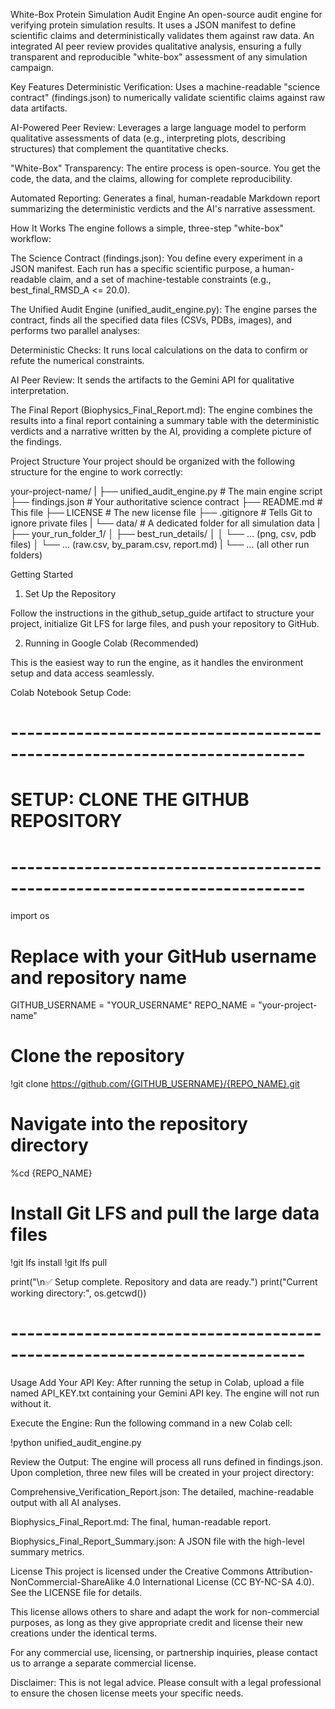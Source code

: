White-Box Protein Simulation Audit Engine
An open-source audit engine for verifying protein simulation results. It uses a JSON manifest to define scientific claims and deterministically validates them against raw data. An integrated AI peer review provides qualitative analysis, ensuring a fully transparent and reproducible "white-box" assessment of any simulation campaign.

Key Features
Deterministic Verification: Uses a machine-readable "science contract" (findings.json) to numerically validate scientific claims against raw data artifacts.

AI-Powered Peer Review: Leverages a large language model to perform qualitative assessments of data (e.g., interpreting plots, describing structures) that complement the quantitative checks.

"White-Box" Transparency: The entire process is open-source. You get the code, the data, and the claims, allowing for complete reproducibility.

Automated Reporting: Generates a final, human-readable Markdown report summarizing the deterministic verdicts and the AI's narrative assessment.

How It Works
The engine follows a simple, three-step "white-box" workflow:

The Science Contract (findings.json): You define every experiment in a JSON manifest. Each run has a specific scientific purpose, a human-readable claim, and a set of machine-testable constraints (e.g., best_final_RMSD_A <= 20.0).

The Unified Audit Engine (unified_audit_engine.py): The engine parses the contract, finds all the specified data files (CSVs, PDBs, images), and performs two parallel analyses:

Deterministic Checks: It runs local calculations on the data to confirm or refute the numerical constraints.

AI Peer Review: It sends the artifacts to the Gemini API for qualitative interpretation.

The Final Report (Biophysics_Final_Report.md): The engine combines the results into a final report containing a summary table with the deterministic verdicts and a narrative written by the AI, providing a complete picture of the findings.

Project Structure
Your project should be organized with the following structure for the engine to work correctly:

your-project-name/
|
├── unified_audit_engine.py       # The main engine script
├── findings.json                 # Your authoritative science contract
├── README.md                     # This file
├── LICENSE                       # The new license file
├── .gitignore                    # Tells Git to ignore private files
|
└── data/                         # A dedicated folder for all simulation data
    |
    ├── your_run_folder_1/
    │   ├── best_run_details/
    │   │   └── ... (png, csv, pdb files)
    │   └── ... (raw.csv, by_param.csv, report.md)
    |
    └── ... (all other run folders)

Getting Started
1. Set Up the Repository

Follow the instructions in the github_setup_guide artifact to structure your project, initialize Git LFS for large files, and push your repository to GitHub.

2. Running in Google Colab (Recommended)

This is the easiest way to run the engine, as it handles the environment setup and data access seamlessly.

Colab Notebook Setup Code:

# --------------------------------------------------------------------------
# SETUP: CLONE THE GITHUB REPOSITORY
# --------------------------------------------------------------------------
import os

# Replace with your GitHub username and repository name
GITHUB_USERNAME = "YOUR_USERNAME"
REPO_NAME = "your-project-name"

# Clone the repository
!git clone https://github.com/{GITHUB_USERNAME}/{REPO_NAME}.git

# Navigate into the repository directory
%cd {REPO_NAME}

# Install Git LFS and pull the large data files
!git lfs install
!git lfs pull

print("\n✅ Setup complete. Repository and data are ready.")
print("Current working directory:", os.getcwd())
# --------------------------------------------------------------------------

Usage
Add Your API Key: After running the setup in Colab, upload a file named API_KEY.txt containing your Gemini API key. The engine will not run without it.

Execute the Engine: Run the following command in a new Colab cell:

!python unified_audit_engine.py

Review the Output: The engine will process all runs defined in findings.json. Upon completion, three new files will be created in your project directory:

Comprehensive_Verification_Report.json: The detailed, machine-readable output with all AI analyses.

Biophysics_Final_Report.md: The final, human-readable report.

Biophysics_Final_Report_Summary.json: A JSON file with the high-level summary metrics.

License
This project is licensed under the Creative Commons Attribution-NonCommercial-ShareAlike 4.0 International License (CC BY-NC-SA 4.0). See the LICENSE file for details.

This license allows others to share and adapt the work for non-commercial purposes, as long as they give appropriate credit and license their new creations under the identical terms.

For any commercial use, licensing, or partnership inquiries, please contact us to arrange a separate commercial license.

Disclaimer: This is not legal advice. Please consult with a legal professional to ensure the chosen license meets your specific needs.
